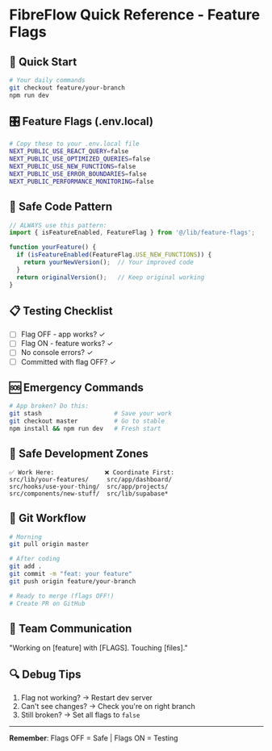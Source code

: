 # FibreFlow Quick Reference - Feature Flags

## 🚀 Quick Start
```bash
# Your daily commands
git checkout feature/your-branch
npm run dev
```

## 🎛️ Feature Flags (.env.local)
```bash
# Copy these to your .env.local file
NEXT_PUBLIC_USE_REACT_QUERY=false
NEXT_PUBLIC_USE_OPTIMIZED_QUERIES=false
NEXT_PUBLIC_USE_NEW_FUNCTIONS=false
NEXT_PUBLIC_USE_ERROR_BOUNDARIES=false
NEXT_PUBLIC_PERFORMANCE_MONITORING=false
```

## 🔧 Safe Code Pattern
```typescript
// ALWAYS use this pattern:
import { isFeatureEnabled, FeatureFlag } from '@/lib/feature-flags';

function yourFeature() {
  if (isFeatureEnabled(FeatureFlag.USE_NEW_FUNCTIONS)) {
    return yourNewVersion();  // Your improved code
  }
  return originalVersion();   // Keep original working
}
```

## 📋 Testing Checklist
- [ ] Flag OFF - app works? ✓
- [ ] Flag ON - feature works? ✓
- [ ] No console errors? ✓
- [ ] Committed with flag OFF? ✓

## 🆘 Emergency Commands
```bash
# App broken? Do this:
git stash                    # Save your work
git checkout master          # Go to stable
npm install && npm run dev   # Fresh start
```

## 📁 Safe Development Zones
```
✅ Work Here:              ❌ Coordinate First:
src/lib/your-features/     src/app/dashboard/
src/hooks/use-your-thing/  src/app/projects/
src/components/new-stuff/  src/lib/supabase*
```

## 🔄 Git Workflow
```bash
# Morning
git pull origin master

# After coding
git add .
git commit -m "feat: your feature"
git push origin feature/your-branch

# Ready to merge (flags OFF!)
# Create PR on GitHub
```

## 💬 Team Communication
"Working on [feature] with [FLAGS]. Touching [files]."

## 🔍 Debug Tips
1. Flag not working? → Restart dev server
2. Can't see changes? → Check you're on right branch
3. Still broken? → Set all flags to `false`

---
**Remember**: Flags OFF = Safe | Flags ON = Testing